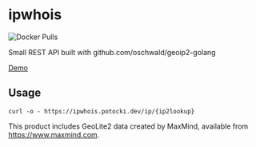 # ipwhois

![Docker Pulls](https://img.shields.io/docker/pulls/tazerr/ipwhois.svg)

Small REST API built with github.com/oschwald/geoip2-golang

<a href="https://ipwhois.potocki.dev">Demo</a>

## Usage

```
curl -o - https://ipwhois.potocki.dev/ip/{ip2lookup}
```


This product includes GeoLite2 data created by MaxMind, available from
<a href="https://www.maxmind.com">https://www.maxmind.com</a>.
